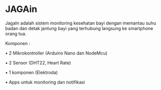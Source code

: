 # JAGAin
JagaIn adalah sistem monitoring kesehatan bayi dengan memantau suhu badan dan detak jantung bayi yang terhubung langsung ke smartphone orang tua.

Komponen :

• 2 Mikrokontroller (Arduino Nano dan NodeMcu)

• 2 Sensor (DHT22, Heart Rate)

• 1 komponen (Elektroda)

• Apps untuk monitoring dan notifikasi
